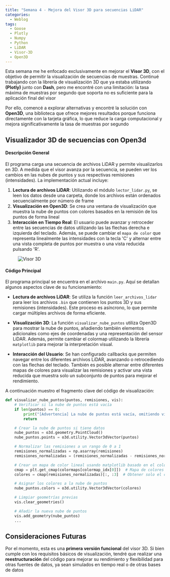 ```yaml
---
title: "Semana 4 - Mejora del Visor 3D para secuencias LiDAR"
categories:
  - Weblog
tags:
  - Goose
  - Plotly
  - Numpy
  - Python
  - LiDAR
  - Visor-3D
  - Open3D
---
```


Esta semana me he enfocado exclusivamente en mejorar el **Visor 3D**, con el objetivo de permitir la visualización de secuencias de muestras. Continué trabajando con la librería de visualización 3D que ya estaba utilizando **(Plotly)** junto con **Dash**, pero me encontré con una limitación: la tasa máxima de muestras por segundo que soporta no es suficiente para la aplicación final del visor

Por ello, comencé a explorar alternativas y encontré la solución con **Open3D**, una biblioteca que ofrece mejores resultados porque funciona directamente con la tarjeta gráfica, lo que reduce la carga computacional y mejora significativamente la tasa de muestras por segundo

## Visualizador 3D de secuencias con Open3d

#### Descripción General

El programa carga una secuencia de archivos LiDAR y permite visualizarlos en 3D. A medida que el visor avanza por la secuencia, se pueden ver los cambios en las nubes de puntos y sus respectivas remisiones (intensidades). La implementación actual incluye:

1. **Lectura de archivos LiDAR**: Utilizando el módulo `lector_lidar.py`, se leen los datos desde una carpeta, donde los archivos están ordenados secuencialmente por número de frame
2. **Visualización en Open3D**: Se crea una ventana de visualización que muestra la nube de puntos con colores basados en la remisión de los puntos de forma lineal
3. **Interacción en Tiempo Real**: El usuario puede avanzar y retroceder entre las secuencias de datos utilizando las las flechas derecha e izquierda del teclado. Además, se puede cambiar el `mapa de color` que representa linealmente las intensidades con la tecla 'C' y alternar entre una vista completa de puntos por muestra o una vista reducida pulsando 'R'.

<figure class="align-center" style="max-width: 100%">
  <img src="{{ site.url }}{{ site.baseurl }}/assets/images/visor_secuencias.gif" alt="Visor 3D">
</figure>

#### Código Principal

El programa principal se encuentra en el archivo `main.py`. Aquí se detallan algunos aspectos clave de su funcionamiento:

- **Lectura de archivos LiDAR**: Se utiliza la función `leer_archivos_lidar` para leer los archivos `.bin` que contienen los puntos 3D y sus remisiones (intensidades). Este proceso es asíncrono, lo que permite cargar múltiples archivos de forma eficiente.

- **Visualización 3D**: La función `visualizar_nube_puntos` utiliza Open3D para mostrar la nube de puntos, añadiendo también elementos adicionales como ejes de coordenadas y una representación del sensor LiDAR. Además, permite cambiar el colormap utilizando la librería `matplotlib` para mejorar la interpretación visual.

- **Interacción del Usuario**: Se han configurado callbacks que permiten navegar entre los diferentes archivos LiDAR, avanzando o retrocediendo con las flechas del teclado. También es posible alternar entre diferentes mapas de colores para visualizar las remisiones y activar una vista reducida que muestra solo un subconjunto de puntos para mejorar el rendimiento.

A continuación muestro el fragmento clave del código de visualización:

```python
def visualizar_nube_puntos(puntos, remisiones, vis):
    # Verificar si la nube de puntos está vacía
    if len(puntos) == 0:
        print("[Advertencia] La nube de puntos está vacía, omitiendo visualización.")
        return

    # Crear la nube de puntos si tiene datos
    nube_puntos = o3d.geometry.PointCloud()
    nube_puntos.points = o3d.utility.Vector3dVector(puntos)

    # Normalizar las remisiones a un rango de 0 a 1
    remisiones_normalizadas = np.asarray(remisiones)
    remisiones_normalizadas = (remisiones_normalizadas - remisiones_normalizadas.min()) / (remisiones_normalizadas.max() - remisiones_normalizadas.min())

    # Crear un mapa de color lineal usando matplotlib basado en el colormap actual
    cmap = plt.get_cmap(colormaps[colormap_idx[0]])  # Mapa de colores actual
    colores = cmap(remisiones_normalizadas)[:, :3]  # Obtener solo el canal RGB

    # Asignar los colores a la nube de puntos
    nube_puntos.colors = o3d.utility.Vector3dVector(colores)

    # Limpiar geometrías previas
    vis.clear_geometries()

    # Añadir la nueva nube de puntos
    vis.add_geometry(nube_puntos)
    ...
```

## Consideraciones Futuras

Por el momento, esta es una **primera versión funcional** del visor 3D. Si bien cumple con los requisitos básicos de visualización, tendré que realizar una **reestructuración** del código para mejorar su rendimiento y flexibilidad para otras fuentes de datos, ya sean simulados en tiempo real o de otras bases de datos

